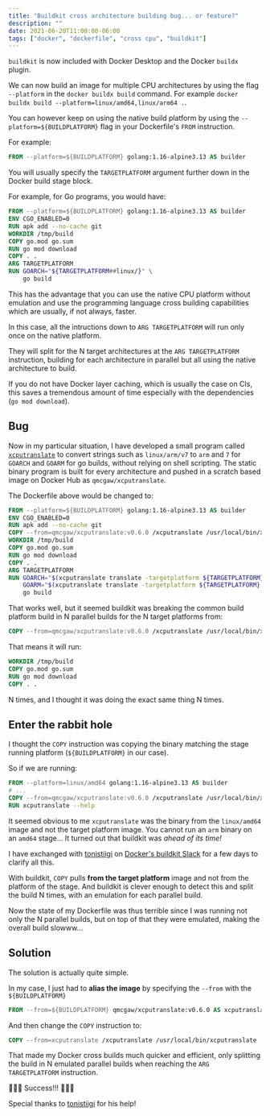 ```yaml
---
title: "Buildkit cross architecture building bug... or feature?"
description: ""
date: 2021-06-20T11:00:00-06:00
tags: ["docker", "dockerfile", "cross cpu", "buildkit"]
---
```



`buildkit` is now included with Docker Desktop and the Docker `buildx` plugin.

We can now build an image for multiple CPU architectures by using the flag `--platform` in the `docker buildx build` command.
For example `docker buildx build --platform=linux/amd64,linux/arm64 .`.

You can however keep on using the native build platform by using the `--platform=${BUILDPLATFORM}` flag in your Dockerfile's `FROM` instruction.

For example:

```Dockerfile
FROM --platform=${BUILDPLATFORM} golang:1.16-alpine3.13 AS builder
```

You will usually specify the `TARGETPLATFORM` argument further down in the Docker build stage block.

For example, for Go programs, you would have:

```Dockerfile
FROM --platform=${BUILDPLATFORM} golang:1.16-alpine3.13 AS builder
ENV CGO_ENABLED=0
RUN apk add --no-cache git
WORKDIR /tmp/build
COPY go.mod go.sum
RUN go mod download
COPY . .
ARG TARGETPLATFORM
RUN GOARCH="${TARGETPLATFORM##linux/}" \
    go build
```

This has the advantage that you can use the native CPU platform without emulation and use the programming language cross building capabilities
which are usually, if not always, faster.

In this case, all the intructions down to `ARG TARGETPLATFORM` will run only once on the native platform.

They will split for the N target architectures at the `ARG TARGETPLATFORM` instruction, building for each architecture in parallel but all using the native architecture to build.

If you do not have Docker layer caching, which is usually the case on CIs, this saves a tremendous amount of time especially with the dependencies (`go mod download`).

## Bug

Now in my particular situation, I have developed a small program called [`xcputranslate`](https://github.com/qdm12/xcputranslate) to convert strings such as `linux/arm/v7` to `arm` and `7` for `GOARCH` and `GOARM` for go builds, without relying on shell scripting. The static binary program is built for every architecture and pushed in a scratch based image on Docker Hub as `qmcgaw/xcputranslate`.

The Dockerfile above would be changed to:

```Dockerfile
FROM --platform=${BUILDPLATFORM} golang:1.16-alpine3.13 AS builder
ENV CGO_ENABLED=0
RUN apk add --no-cache git
COPY --from=qmcgaw/xcputranslate:v0.6.0 /xcputranslate /usr/local/bin/xcputranslate
WORKDIR /tmp/build
COPY go.mod go.sum
RUN go mod download
COPY . .
ARG TARGETPLATFORM
RUN GOARCH="$(xcputranslate translate -targetplatform ${TARGETPLATFORM} -language golang -field arch)" \
    GOARM="$(xcputranslate translate -targetplatform ${TARGETPLATFORM} -language golang -field arm)" \
    go build
```

That works well, but it seemed buildkit was breaking the common build platform build in N parallel builds for the N target platforms from:

```Dockerfile
COPY --from=qmcgaw/xcputranslate:v0.6.0 /xcputranslate /usr/local/bin/xcputranslate
```

That means it will run:

```Dockerfile
WORKDIR /tmp/build
COPY go.mod go.sum
RUN go mod download
COPY . .
```

N times, and I thought it was doing the exact same thing N times.

## Enter the rabbit hole

I thought the `COPY` instruction was copying the binary matching the stage running platform (`${BUILDPLATFORM}` in our case).

So if we are running:

```Dockerfile
FROM --platform=linux/amd64 golang:1.16-alpine3.13 AS builder
# ...
COPY --from=qmcgaw/xcputranslate:v0.6.0 /xcputranslate /usr/local/bin/xcputranslate
RUN xcputranslate --help
```

It seemed obvious to me `xcputranslate` was the binary from the `linux/amd64` image and not the target platform image.
You cannot run an `arm` binary on an `amd64` stage... It turned out that buildkit was *ahead of its time!*

I have exchanged with [tonistiigi](https://github.com/tonistiigi) on [Docker's buildkit Slack](https://dockercommunity.slack.com/archives/C7S7A40MP/p1623804144116300) for a few days to clarify all this.

With buildkit, `COPY` pulls **from the target platform** image and not from the platform of the stage.
And buildkit is clever enough to detect this and split the build N times, with an emulation for each parallel build.

Now the state of my Dockerfile was thus terrible since I was running not only the N parallel builds, but on top of that they were emulated, making the overall build slowww...

## Solution

The solution is actually quite simple.

In my case, I just had to **alias the image** by specifying the `--from` with the `${BUILDPLATFORM}`

```Dockerfile
FROM --from=${BUILDPLATFORM} qmcgaw/xcputranslate:v0.6.0 AS xcputranslate
```

And then change the `COPY` instruction to:

```Dockerfile
COPY --from=xcputranslate /xcputranslate /usr/local/bin/xcputranslate
```

That made my Docker cross builds much quicker and efficient, only splitting the build in N emulated parallel builds when reaching the `ARG TARGETPLATFORM` instruction.

🎉🎉🎉 Success!!! 🎉🎉🎉

Special thanks to [tonistiigi](https://github.com/tonistiigi) for his help!
